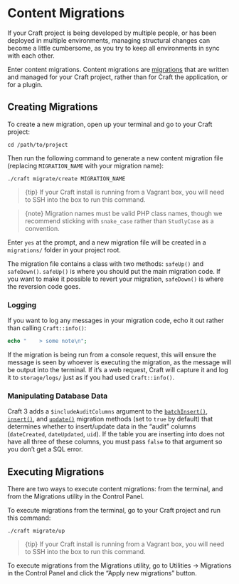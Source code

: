 # Content Migrations

If your Craft project is being developed by multiple people, or has been deployed in multiple environments, managing structural changes can become a little cumbersome, as you try to keep all environments in sync with each other.

Enter content migrations. Content migrations are [migrations](http://www.yiiframework.com/doc-2.0/guide-db-migrations.html) that are written and managed for your Craft project, rather than for Craft the application, or for a plugin.

## Creating Migrations

To create a new migration, open up your terminal and go to your Craft project:

    cd /path/to/project

Then run the following command to generate a new content migration file (replacing `MIGRATION_NAME` with your migration name):

    ./craft migrate/create MIGRATION_NAME

> {tip} If your Craft install is running from a Vagrant box, you will need to SSH into the box to run this command.

> {note} Migration names must be valid PHP class names, though we recommend sticking with `snake_case` rather than `StudlyCase` as a convention.

Enter `yes` at the prompt, and a new migration file will be created in a `migrations/` folder in your project root.

The migration file contains a class with two methods: `safeUp()` and `safeDown()`. `safeUp()` is where you should put the main migration code. If you want to make it possible to revert your migration, `safeDown()` is where the reversion code goes.

### Logging

If you want to log any messages in your migration code, echo it out rather than calling `Craft::info()`:

```php
echo "    > some note\n";
```

If the migration is being run from a console request, this will ensure the message is seen by whoever is executing the migration, as the message will be output into the terminal. If it’s a web request, Craft will capture it and log it to `storage/logs/` just as if you had used `Craft::info()`.

### Manipulating Database Data

Craft 3 adds a `$includeAuditColumns` argument to the [`batchInsert()`], [`insert()`], and [`update()`] migration methods (set to `true` by default) that determines whether to insert/update data in the “audit” columns (`dateCreated`, `dateUpdated`, `uid`). If the table you are inserting into does not have all three of these columns, you must pass `false` to that argument so you don’t get a SQL error.

## Executing Migrations

There are two ways to execute content migrations: from the terminal, and from the Migrations utility in the Control Panel.

To execute migrations from the terminal, go to your Craft project and run this command:

    ./craft migrate/up

> {tip} If your Craft install is running from a Vagrant box, you will need to SSH into the box to run this command.

To execute migrations from the Migrations utility, go to Utilities → Migrations in the Control Panel and click the “Apply new migrations” button.

[`batchInsert()`]: http://www.yiiframework.com/doc-2.0/yii-db-migration.html#batchInsert()-detail
[`insert()`]: http://www.yiiframework.com/doc-2.0/yii-db-migration.html#insert()-detail
[`update()`]: http://www.yiiframework.com/doc-2.0/yii-db-migration.html#update()-detail
